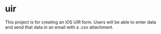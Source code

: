 # uir
This project is for creating an iOS UIR form.  Users will be able to enter data and send that data in an email with a .csv attachment.  
